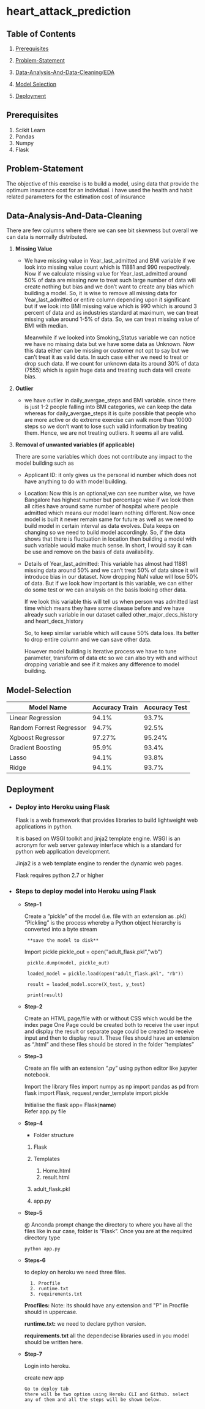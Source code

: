 # heart_attack_prediction
## Table of Contents  
1. [Prerequisites](#prerequisites)
1. [Problem-Statement](#problem-statement) 

1. [Data-Analysis-And-Data-Cleaning(EDA](#data-analysis-and-data-cleaning)

1. [Model Selection](#model-selection)

1. [Deployment](#deployment)


 

<!-- <a name="header"/> -->
## Prerequisites
1. Scikit Learn
1. Pandas
1. Numpy
1. Flask

## Problem-Statement  

The objective of this exercise is to build a model, using data that provide the 
optimum insurance cost for an individual. i have used the health and habit related parameters for 
the estimation cost of insurance

## Data-Analysis-And-Data-Cleaning

There are few columns where there we can see bit skewness but overall we can data is normally distributed.

1. **Missing Value**
    * We have missing value in Year_last_admitted and BMI variable if we look into missing value count which is 11881 and 990 respectively.  Now if we calculate missing value for Year_last_admitted around 50% of data are missing now to treat such large number of data will create nothing but bias and we don’t want to create any bias which building a model. So, it is wise to remove all missing data for Year_last_admitted or entire column depending upon it significant but if we look into BMI missing value which is 990 which is around 3 percent of data and as industries standard at maximum, we can treat missing value around 1-5% of data. So, we can treat missing value of BMI with median.  
      
      Meanwhile if we looked into Smoking_Status variable we can notice we have no missing data but we have some data as Unknown. Now this data either can be missing or customer not opt to say but we can’t treat it as valid data. In such case either we need to treat or drop such data. If we count for unknown data its around 30% of data (7555) which is again huge data and treating such data will create bias.  

1. **Outlier**
   * we have outlier in daily_avergae_steps and BMI variable. since there is just 1-2 people falling into BMI categories, we can keep the data whereas for daily_avergae_steps it is quite possible that people who are more active or do extreme exercise can walk more than 10000 steps so we don’t want to lose such valid information by treating them. Hence, we are not treating outliers. It seems all are valid.  
  
  1. **Removal of unwanted variables (if applicable)**
    
     There are some variables which does not contribute any impact to the model building such as 

     * Applicant ID: it only gives us the personal id number which does not have anything to do with model building.

     * Location: Now this is an optional,we can see number wise, we have Bangalore has highest number but percentage wise if we look then all cities have around same number of hospital where people admitted which means our model learn nothing different.
    Now once model is built it never remain same for future as well as we need   to build model in certain interval as data evolves. Data keeps on changing so we need to build model accordingly. So, if the data shows that there is fluctuation in location then building a model with such variable would make much sense. In short, I would say it can be use and remove on the basis of data availability.

     * Details of Year_last_admitted: This variable has almost had 11881 
missing data around 50% and we can’t treat 50% of data since it will introduce bias in our dataset. Now dropping NaN value will lose 50% of data.
But if we look how important is this variable, we can either do some test or we can analysis on the basis looking other data. 

       If we look this variable this will tell us when person was admitted last time which means they have some disease before and we have already such variable in our dataset called other_major_decs_history and heart_decs_history

       So, to keep similar variable which will cause 50% data loss. Its better to drop entire column and we can save other data.

       However model building is iterative process we have to tune parameter, transform of data etc so we can also try with and without dropping variable and see if it makes any difference to model building.


## Model-Selection
| Model Name                | Accuracy Train| Accuracy Test|
| -------------             |:------------- |--------------|
| Linear Regression         | 94.1%         | 93.7%        |
| Random Forrest Regressor  | 94.7%         | 92.5%        |
| Xgboost Regressor         | 97.27%        | 95.24%       |
| Gradient Boosting         | 95.9%         | 93.4%        |
| Lasso                     | 94.1%         | 93.8%        |
| Ridge                     | 94.1%         | 93.7%        |



## Deployment
  * ### **Deploy into Heroku using Flask**
     
    Flask is a web framework that provides libraries to build
lightweight web applications in python.
  
    It is based on WSGI toolkit and jinja2 template engine.
WSGI is an acronym for web server gateway interface which is a standard for
python web application development.
  
    Jinja2 is a web template engine to render the dynamic web pages.
  
    Flask requires python 2.7 or higher  
      
   * ### **Steps to deploy model into Heroku using Flask**
     
     * **Step-1**
       
       Create a “pickle” of the model (i.e. file with an extension as .pkl)
       “Pickling” is the process whereby a Python object hierarchy is converted into a byte stream
  
            **save the model to disk**
  
         Import pickle
         pickle_out = open("adult_flask.pkl","wb")  

            pickle.dump(model, pickle_out)  

            loaded_model = pickle.load(open("adult_flask.pkl", "rb"))  

            result = loaded_model.score(X_test, y_test)
  
            print(result)  


      * **Step-2**
          
          Create an HTML page/file with or without CSS which would
be the index page
One Page could be created both to receive the user input and display the result or
separate page could be created to receive input and then to display result.
These files should have an extension as “.html” and these files should be stored
in the folder “templates”

     * **Step-3**  

       Create an file with an extension “.py” using python editor like
jupyter notebook.

        Import the library files
import numpy as np
import pandas as pd
from flask import Flask, request,render_template
import pickle  

        Initialise the flask
        app= Flask(__name__)  
        Refer app.py file

     * **Step-4**  
        * Folder structure
        1. Flask
        1. Templates  

            1. Home.html
            1. result.html
        1. adult_flask.pkl
        1. app.py  

      
      * **Step-5**
        
        @ Anconda prompt change the directory to where you have all the files like in our case,
    folder is “Flask”. Once you are at the required directory type   
      
            python app.py   
  

      
      * **Steps-6**
  
        to deploy on heroku we need three files.
              
              1. Procfile
              2. runtime.txt
              3. requirements.txt 
    
        **Procfiles:**
      Note: its should have any extension and "P" in Procfile should in uppercase.
        
        **runtime.txt:**
      we need to declare python version.

        **requirements.txt**
    all the dependecise libraries used in you model should be written here.


      
      * **Step-7**
  
        Login into heroku.
          
          create new app
            
            Go to deploy tab
            there will be two option using Heroku CLI and Github. select any of them and all the steps will be shown below. 
